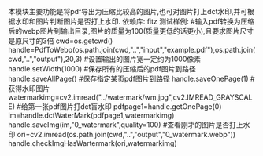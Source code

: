 本模块主要功能是将pdf导出为压缩比较高的图片,也可对图片打上dct水印,并可根据水印和图片判断图片是否打上水印.
依赖库: fitz
测试样例:
#输入pdf转换为压缩后的webp图片到输出目录,图片的质量为100(质量更低的话更小),且要求图片尺寸是原尺寸的3倍
cwd=os.getcwd()
handle=PdfToWebp(os.path.join(cwd,"..","input","example.pdf"),os.path.join(cwd,"..","output"),20,3)
#设置输出的图片宽一定约为1000像素
handle.setWidth(1000)
#保存所有的压缩后的pdf图片到路径
handle.saveAllPage()
#保存指定某页pdf图片到路径
handle.saveOnePage(1)
#获得水印图片
watermarkimg=cv2.imread("../watermark/wm.jpg",cv2.IMREAD_GRAYSCALE)
#给第一张pdf图片打dct盲水印
pdfpage1=handle.getOnePage(0)
im=handle.dctWaterMark(pdfpage1,watermarkimg)
handle.saveImg(im,"0_watermark",quality=100)
#查看刚才的图片是否打上水印
ori=cv2.imread(os.path.join(cwd,"..","output","0_watermark.webp"))
handle.checkImgHasWartermark(ori,watermarkimg)

